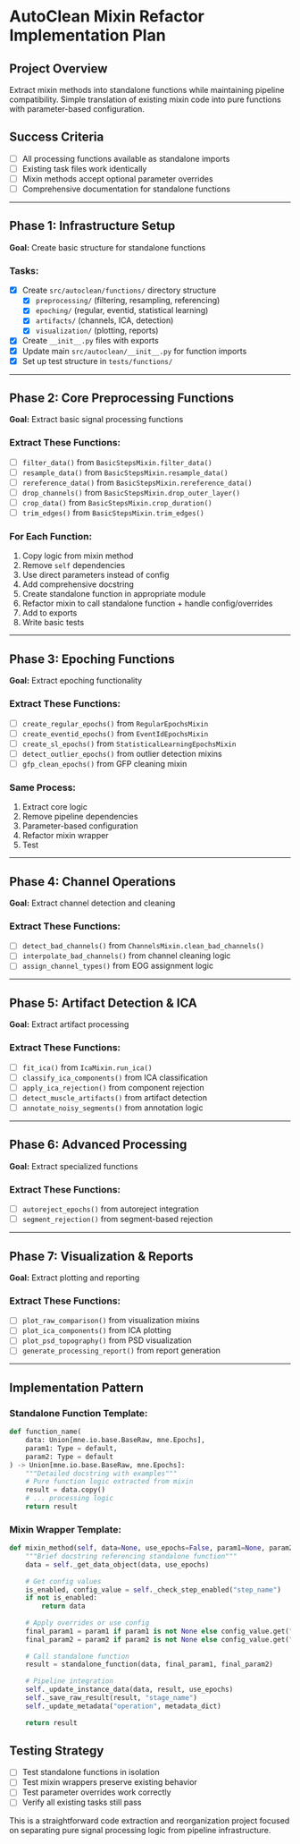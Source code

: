 # AutoClean Mixin Refactor Implementation Plan

## Project Overview
Extract mixin methods into standalone functions while maintaining pipeline compatibility. Simple translation of existing mixin code into pure functions with parameter-based configuration.

## Success Criteria
- [ ] All processing functions available as standalone imports
- [ ] Existing task files work identically 
- [ ] Mixin methods accept optional parameter overrides
- [ ] Comprehensive documentation for standalone functions

---

## Phase 1: Infrastructure Setup
**Goal:** Create basic structure for standalone functions

### Tasks:
- [x] Create `src/autoclean/functions/` directory structure
  - [x] `preprocessing/` (filtering, resampling, referencing)
  - [x] `epoching/` (regular, eventid, statistical learning)
  - [x] `artifacts/` (channels, ICA, detection)
  - [x] `visualization/` (plotting, reports)
- [x] Create `__init__.py` files with exports
- [x] Update main `src/autoclean/__init__.py` for function imports
- [x] Set up test structure in `tests/functions/`

---

## Phase 2: Core Preprocessing Functions
**Goal:** Extract basic signal processing functions

### Extract These Functions:
- [ ] `filter_data()` from `BasicStepsMixin.filter_data()`
- [ ] `resample_data()` from `BasicStepsMixin.resample_data()`
- [ ] `rereference_data()` from `BasicStepsMixin.rereference_data()`
- [ ] `drop_channels()` from `BasicStepsMixin.drop_outer_layer()`
- [ ] `crop_data()` from `BasicStepsMixin.crop_duration()`
- [ ] `trim_edges()` from `BasicStepsMixin.trim_edges()`

### For Each Function:
1. Copy logic from mixin method
2. Remove `self` dependencies 
3. Use direct parameters instead of config
4. Add comprehensive docstring
5. Create standalone function in appropriate module
6. Refactor mixin to call standalone function + handle config/overrides
7. Add to exports
8. Write basic tests

---

## Phase 3: Epoching Functions
**Goal:** Extract epoching functionality

### Extract These Functions:
- [ ] `create_regular_epochs()` from `RegularEpochsMixin`
- [ ] `create_eventid_epochs()` from `EventIdEpochsMixin` 
- [ ] `create_sl_epochs()` from `StatisticalLearningEpochsMixin`
- [ ] `detect_outlier_epochs()` from outlier detection mixins
- [ ] `gfp_clean_epochs()` from GFP cleaning mixin

### Same Process:
1. Extract core logic
2. Remove pipeline dependencies
3. Parameter-based configuration
4. Refactor mixin wrapper
5. Test

---

## Phase 4: Channel Operations
**Goal:** Extract channel detection and cleaning

### Extract These Functions:
- [ ] `detect_bad_channels()` from `ChannelsMixin.clean_bad_channels()`
- [ ] `interpolate_bad_channels()` from channel cleaning logic
- [ ] `assign_channel_types()` from EOG assignment logic

---

## Phase 5: Artifact Detection & ICA
**Goal:** Extract artifact processing

### Extract These Functions:
- [ ] `fit_ica()` from `IcaMixin.run_ica()` 
- [ ] `classify_ica_components()` from ICA classification
- [ ] `apply_ica_rejection()` from component rejection
- [ ] `detect_muscle_artifacts()` from artifact detection
- [ ] `annotate_noisy_segments()` from annotation logic

---

## Phase 6: Advanced Processing
**Goal:** Extract specialized functions

### Extract These Functions:
- [ ] `autoreject_epochs()` from autoreject integration
- [ ] `segment_rejection()` from segment-based rejection

---

## Phase 7: Visualization & Reports
**Goal:** Extract plotting and reporting

### Extract These Functions:
- [ ] `plot_raw_comparison()` from visualization mixins
- [ ] `plot_ica_components()` from ICA plotting
- [ ] `plot_psd_topography()` from PSD visualization
- [ ] `generate_processing_report()` from report generation

---

## Implementation Pattern

### Standalone Function Template:
```python
def function_name(
    data: Union[mne.io.base.BaseRaw, mne.Epochs],
    param1: Type = default,
    param2: Type = default
) -> Union[mne.io.base.BaseRaw, mne.Epochs]:
    """Detailed docstring with examples"""
    # Pure function logic extracted from mixin
    result = data.copy()
    # ... processing logic
    return result
```

### Mixin Wrapper Template:
```python
def mixin_method(self, data=None, use_epochs=False, param1=None, param2=None):
    """Brief docstring referencing standalone function"""
    data = self._get_data_object(data, use_epochs)
    
    # Get config values
    is_enabled, config_value = self._check_step_enabled("step_name")
    if not is_enabled:
        return data
    
    # Apply overrides or use config
    final_param1 = param1 if param1 is not None else config_value.get("param1")
    final_param2 = param2 if param2 is not None else config_value.get("param2")
    
    # Call standalone function
    result = standalone_function(data, final_param1, final_param2)
    
    # Pipeline integration
    self._update_instance_data(data, result, use_epochs)
    self._save_raw_result(result, "stage_name")
    self._update_metadata("operation", metadata_dict)
    
    return result
```

## Testing Strategy
- [ ] Test standalone functions in isolation
- [ ] Test mixin wrappers preserve existing behavior
- [ ] Test parameter overrides work correctly
- [ ] Verify all existing tasks still pass

This is a straightforward code extraction and reorganization project focused on separating pure signal processing logic from pipeline infrastructure.